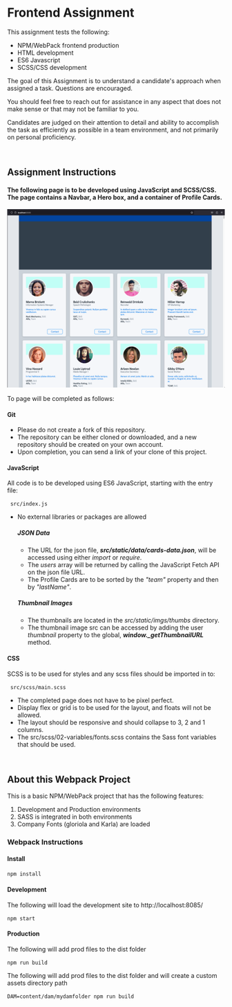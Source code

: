 # Frontend Assignment

This assignment tests the following:
* NPM/WebPack frontend production
* HTML development
* ES6 Javascript
* SCSS/CSS development


The goal of this Assignment is to understand a candidate's approach when assigned a task. Questions are encouraged.

You should feel free to reach out for assistance in any aspect that does not make sense or that may not be familiar to you.

Candidates are judged on their attention to detail and ability to accomplish the task as efficiently as possible in a team environment, and not primarily on personal proficiency.

<br>

## Assignment Instructions

#### The following page is to be developed using JavaScript and SCSS/CSS. The page contains a Navbar, a Hero box, and a container of Profile Cards.
![Model](src/static/imgs/frontend-assignment-screengrab.png)

To page will be completed as follows:
#### Git
* Please do not create a fork of this repository.
* The repository can be either cloned or downloaded, and a new repository should be created on your own account.
* Upon completion, you can send a link of your clone of this project.


#### JavaScript 
All code is to be developed using ES6 JavaScript, starting with the entry file:
```
 src/index.js
```
* No external libraries or packages are allowed
     ##### JSON Data
     * The URL for the json file, <b><i>src/static/data/cards-data.json</i></b>, will be accessed using either <i>import</i> or <i>require</i>.
     * The <i>users</i> array will be returned by calling the JavaScript Fetch API on the json file URL. 
     * The Profile Cards are to be sorted by the <i>"team"</i> property and then by <i>"lastName"</i>.
     ##### Thumbnail Images
     * The thumbnails are located in the <i>src/static/imgs/thumbs</i> directory.
     * The thumbnail image src can be accessed by adding the user <i>thumbnail</i> property to the global, <b><i>window._getThumbnailURL</i></b> method.

#### CSS
SCSS is to be used for styles and any scss files should be imported in to: 
```
 src/scss/main.scss
```
* The completed page does not have to be pixel perfect.
* Display flex or grid is to be used for the layout, and floats will not be allowed.
* The layout should be responsive and should collapse to 3, 2 and 1 columns.
* The src/scss/02-variables/fonts.scss contains the Sass font variables that should be used.

<br>

## About this Webpack Project
This is a basic NPM/WebPack project that has the following features:

1. Development and Production environments
2. SASS is integrated in both environments
3. Company Fonts (gloriola and Karla) are loaded

### Webpack Instructions

#### Install
```
npm install
```


#### Development
The following will load the development site to http://localhost:8085/

```
npm start

```

#### Production
The following will add prod files to the dist folder
```
npm run build
```

The following will add prod files to the dist folder and will create a custom assets directory path

```
DAM=content/dam/mydamfolder npm run build
```

